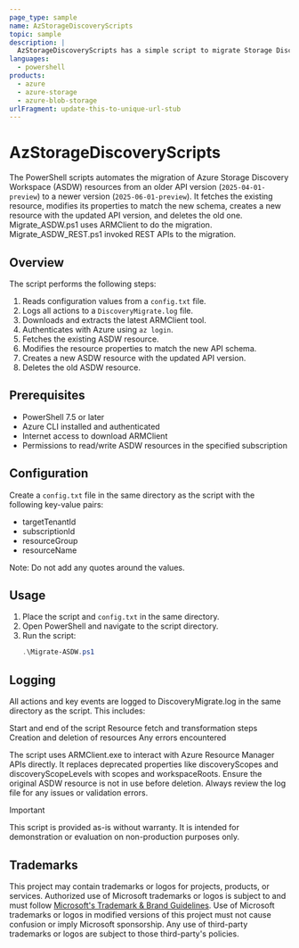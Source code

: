 ```yaml
---
page_type: sample
name: AzStorageDiscoveryScripts
topic: sample
description: |
  AzStorageDiscoveryScripts has a simple script to migrate Storage Discovery resource created with API verison 2025-04-01-preview to Discovery resource of version 2025-06-01-preview.
languages:
  - powershell
products:
  - azure
  - azure-storage
  - azure-blob-storage
urlFragment: update-this-to-unique-url-stub
---
```


# AzStorageDiscoveryScripts

The PowerShell scripts automates the migration of Azure Storage Discovery Workspace (ASDW) resources from an older API version (`2025-04-01-preview`) to a newer version (`2025-06-01-preview`). It fetches the existing resource, modifies its properties to match the new schema, creates a new resource with the updated API version, and deletes the old one.
Migrate_ASDW.ps1 uses ARMClient to do the migration.
Migrate_ASDW_REST.ps1 invoked REST APIs to the migration.

## Overview

The script performs the following steps:

1. Reads configuration values from a `config.txt` file.
2. Logs all actions to a `DiscoveryMigrate.log` file.
3. Downloads and extracts the latest ARMClient tool.
4. Authenticates with Azure using `az login`.
5. Fetches the existing ASDW resource.
6. Modifies the resource properties to match the new API schema.
7. Creates a new ASDW resource with the updated API version.
8. Deletes the old ASDW resource.

## Prerequisites

- PowerShell 7.5 or later
- Azure CLI installed and authenticated
- Internet access to download ARMClient
- Permissions to read/write ASDW resources in the specified subscription

## Configuration

Create a `config.txt` file in the same directory as the script with the following key-value pairs:
- targetTenantId 
- subscriptionId
- resourceGroup
- resourceName

Note: Do not add any quotes around the values.

## Usage

1. Place the script and `config.txt` in the same directory.
2. Open PowerShell and navigate to the script directory.
3. Run the script:
   ```powershell
   .\Migrate-ASDW.ps1
   ```

## Logging
All actions and key events are logged to DiscoveryMigrate.log in the same directory as the script. This includes:

Start and end of the script
Resource fetch and transformation steps
Creation and deletion of resources
Any errors encountered

The script uses ARMClient.exe to interact with Azure Resource Manager APIs directly.
It replaces deprecated properties like discoveryScopes and discoveryScopeLevels with scopes and workspaceRoots.
Ensure the original ASDW resource is not in use before deletion.
Always review the log file for any issues or validation errors.

> [!IMPORTANT]
> This script is provided as-is without warranty. It is intended for demonstration or evaluation on non-production purposes only.

## Trademarks

This project may contain trademarks or logos for projects, products, or services. Authorized use of Microsoft
trademarks or logos is subject to and must follow
[Microsoft's Trademark & Brand Guidelines](https://www.microsoft.com/en-us/legal/intellectualproperty/trademarks/usage/general).
Use of Microsoft trademarks or logos in modified versions of this project must not cause confusion or imply Microsoft sponsorship.
Any use of third-party trademarks or logos are subject to those third-party's policies.
